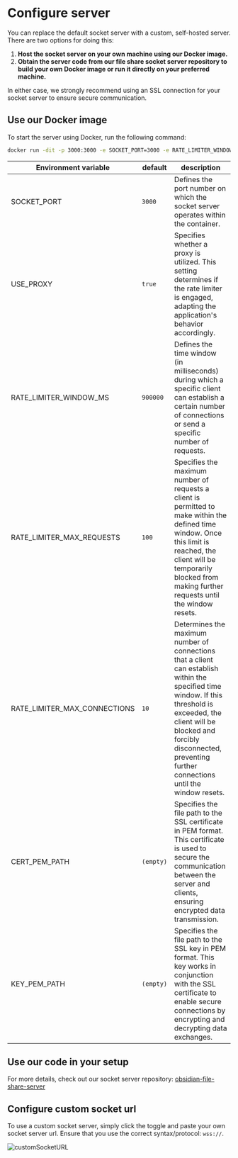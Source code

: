 # Configure server

You can replace the default socket server with a custom, self-hosted server. There are two options for doing this:

1. **Host the socket server on your own machine using our Docker image.**
2. **Obtain the server code from our file share socket server repository to build your own Docker image or run it directly on your preferred machine.**

In either case, we strongly recommend using an SSL connection for your socket server to ensure secure communication.

## Use our Docker image

To start the server using Docker, run the following command:

```bash
docker run -dit -p 3000:3000 -e SOCKET_PORT=3000 -e RATE_LIMITER_WINDOW_MS=900000 -e RATE_LIMITER_MAX_REQUESTS=10 -e RATE_LIMITER_MAX_CONNECTIONS=5 -e CERT_PEM_PATH=path-to-your-cert-file -e KEY_PEM_PATH=path-to-your-key-file jloferer96/obsidian-file-share-server:latest
```

| Environment variable | default | description |
| --- | --- | --- |
| SOCKET_PORT | `3000` | Defines the port number on which the socket server operates within the container. |
| USE_PROXY | `true` | Specifies whether a proxy is utilized. This setting determines if the rate limiter is engaged, adapting the application's behavior accordingly. |
| RATE_LIMITER_WINDOW_MS | `900000` | Defines the time window (in milliseconds) during which a specific client can establish a certain number of connections or send a specific number of requests. |
| RATE_LIMITER_MAX_REQUESTS | `100` | Specifies the maximum number of requests a client is permitted to make within the defined time window. Once this limit is reached, the client will be temporarily blocked from making further requests until the window resets. |
| RATE_LIMITER_MAX_CONNECTIONS | `10` | Determines the maximum number of connections that a client can establish within the specified time window. If this threshold is exceeded, the client will be blocked and forcibly disconnected, preventing further connections until the window resets. |
| CERT_PEM_PATH | `(empty)` | Specifies the file path to the SSL certificate in PEM format. This certificate is used to secure the communication between the server and clients, ensuring encrypted data transmission. |
| KEY_PEM_PATH | `(empty)` | Specifies the file path to the SSL key in PEM format. This key works in conjunction with the SSL certificate to enable secure connections by encrypting and decrypting data exchanges. |

## Use our code in your setup

For more details, check out our socket server repository: [obsidian-file-share-server](https://github.com/muckmuck96/obsidian-file-share-server)

## Configure custom socket url

To use a custom socket server, simply click the toggle and paste your own socket server url. Ensure that you use the correct syntax/protocol: `wss://`.

![customSocketURL](/customSocketURL.png)

